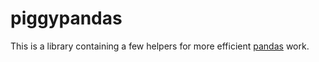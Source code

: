 # piggypandas

This is a library containing a few helpers for more efficient 
[pandas](https://pandas.pydata.org/) work.

